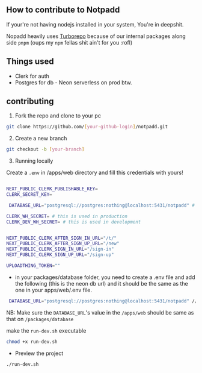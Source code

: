 ## How to contribute to Notpadd

If your're not having nodejs installed in your system, You're in deepshit.

Nopadd heavily uses [Turborepo](https://turbo.build/repo/docs) because of our internal packages along side `pnpm` (oups my `npm` fellas shit ain't for you :rofl)

## Things used

- Clerk for auth
- Postgres for db - Neon serverless on prod btw.

## contributing

1. Fork the repo and clone to your pc

```bash
git clone https://github.com/[your-github-login]/notpadd.git
```

2. Create a new branch

```bash
git checkout -b [your-branch]
```

3. Running locally

Create a `.env` in /apps/web directory and fill this credentials with yours!

```bash

NEXT_PUBLIC_CLERK_PUBLISHABLE_KEY=
CLERK_SECRET_KEY=

 DATABASE_URL="postgresql://postgres:nothing@localhost:5431/notpadd" # this is just a dummy url, you need to get your own.

CLERK_WH_SECRET= # this is used in production
CLERK_DEV_WH_SECRET= # this is used in development


NEXT_PUBLIC_CLERK_AFTER_SIGN_IN_URL="/t/"
NEXT_PUBLIC_CLERK_AFTER_SIGN_UP_URL="/new"
NEXT_PUBLIC_CLERK_SIGN_IN_URL="/sign-in"
NEXT_PUBLIC_CLERK_SIGN_UP_URL="/sign-up"

UPLOADTHING_TOKEN=""
```

- in your packages/database folder, you need to create a .env file and add the following (this is the neon db url) and it should be the same as the one in your apps/web/.env file.

```bash
 DATABASE_URL="postgresql://postgres:nothing@localhost:5431/notpadd" // this is just a dummy url, you need to get your own.
```

NB: Make sure the `DATABASE_URL`'s value in the `/apps/web` should be same as that on `/packages/database`

make the `run-dev.sh` executable

```bash
chmod +x run-dev.sh
```

- Preview the project

```bash
./run-dev.sh
```
